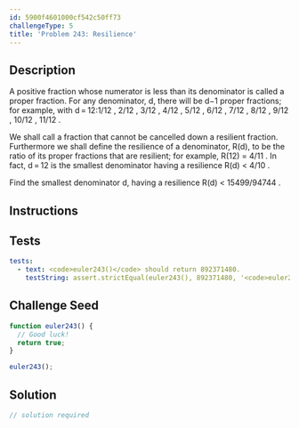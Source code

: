 ```yaml
---
id: 5900f4601000cf542c50ff73
challengeType: 5
title: 'Problem 243: Resilience'
---
```


## Description
<section id='description'>
A positive fraction whose numerator is less than its denominator is called a proper fraction.
For any denominator, d, there will be d−1 proper fractions; for example, with d = 12:1/12 , 2/12 , 3/12 , 4/12 , 5/12 , 6/12 , 7/12 , 8/12 , 9/12 , 10/12 , 11/12 .


We shall call a fraction that cannot be cancelled down a resilient fraction.
Furthermore we shall define the resilience of a denominator, R(d), to be the ratio of its proper fractions that are resilient; for example, R(12) = 4/11 .
In fact, d = 12 is the smallest denominator having a resilience R(d) < 4/10 .

Find the smallest denominator d, having a resilience R(d) < 15499/94744 .
</section>

## Instructions
<section id='instructions'>

</section>

## Tests
<section id='tests'>

```yml
tests:
  - text: <code>euler243()</code> should return 892371480.
    testString: assert.strictEqual(euler243(), 892371480, '<code>euler243()</code> should return 892371480.');

```

</section>

## Challenge Seed
<section id='challengeSeed'>

<div id='js-seed'>

```js
function euler243() {
  // Good luck!
  return true;
}

euler243();
```

</div>



</section>

## Solution
<section id='solution'>

```js
// solution required
```
</section>
